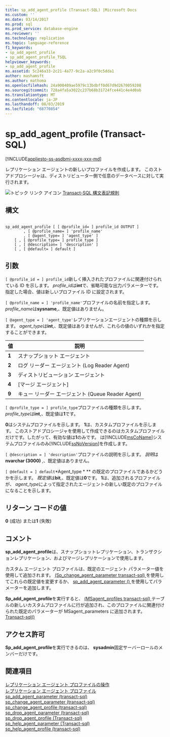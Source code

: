 ```yaml
---
title: sp_add_agent_profile (Transact-SQL) |Microsoft Docs
ms.custom: ''
ms.date: 03/14/2017
ms.prod: sql
ms.prod_service: database-engine
ms.reviewer: ''
ms.technology: replication
ms.topic: language-reference
f1_keywords:
- sp_add_agent_profile
- sp_add_agent_profile_TSQL
helpviewer_keywords:
- sp_add_agent_profile
ms.assetid: 5c246a33-2c21-4a77-9c2a-a2c9f0c5dda1
author: mashamsft
ms.author: mathoma
ms.openlocfilehash: 24a900409ae5979c13bdbff0d67d9d2670059208
ms.sourcegitcommit: 728a4fa5a3022c237b68b31724fce441c4e4d0ab
ms.translationtype: MT
ms.contentlocale: ja-JP
ms.lasthandoff: 08/03/2019
ms.locfileid: "68770854"
---
```

# <a name="sp_add_agent_profile-transact-sql"></a>sp_add_agent_profile (Transact-SQL)
[!INCLUDE[appliesto-ss-asdbmi-xxxx-xxx-md](../../includes/appliesto-ss-asdbmi-xxxx-xxx-md.md)]

  レプリケーション エージェントの新しいプロファイルを作成します。 このストアドプロシージャは、ディストリビューター側で任意のデータベースに対して実行されます。  
  
 ![トピック リンク アイコン](../../database-engine/configure-windows/media/topic-link.gif "トピック リンク アイコン") [Transact-SQL 構文表記規則](../../t-sql/language-elements/transact-sql-syntax-conventions-transact-sql.md)  
  
## <a name="syntax"></a>構文  
  
```  
  
sp_add_agent_profile [ [ @profile_id= ] profile_id OUTPUT ]  
        , [ @profile_name= ] 'profile_name'   
        , [ @agent_type= ] 'agent_type' ]   
    [ , [ @profile_type= ] profile_type ]  
    [ , [ @description= ] 'description' ]  
    [ , [ @default= ] default ]  
```  
  
## <a name="arguments"></a>引数  
`[ @profile_id = ] profile_id`新しく挿入されたプロファイルに関連付けられている ID を示します。 *profile_id*は**int**で、省略可能な出力パラメーターです。 指定した場合、値は新しいプロファイル ID に設定されます。  
  
`[ @profile_name = ] 'profile_name'`プロファイルの名前を指定します。 *profile_name*は**sysname**,、既定値はありません。  
  
`[ @agent_type = ] 'agent_type'`レプリケーションエージェントの種類を示します。 *agent_type*は**int**,、既定値はありませんが、これらの値のいずれかを指定することができます。  
  
|値|説明|  
|-----------|-----------------|  
|**1**|スナップショット エージェント|  
|**2**|ログ リーダー エージェント (Log Reader Agent)|  
|**3**|ディストリビューション エージェント|  
|**4**|[マージ エージェント]|  
|**9**|キュー リーダー エージェント (Queue Reader Agent)|  
  
`[ @profile_type = ] profile_type`プロファイルの種類を示します。*profile_type*は**int**,、既定値は**1**です。  
  
 **0**はシステムプロファイルを示します。 **1**は、カスタムプロファイルを示します。 このストアドプロシージャを使用して作成できるのはカスタムプロファイルだけです。したがって、有効な値は**1**のみです。 は[!INCLUDE[msCoName](../../includes/msconame-md.md)]システムプロファイルのみ[!INCLUDE[ssNoVersion](../../includes/ssnoversion-md.md)]を作成します。  
  
`[ @description = ] 'description'`プロファイルの説明を示します。 *説明*は**nvarchar (3000)** ,、既定値はありません。  
  
`[ @default = ] default`*Agent_type * ** の既定のプロファイルであるかどうかを示します。 *既定値*は**bit**,、既定値は**0**です。 **1**は、追加されるプロファイルが、 *agent_type*によって指定されたエージェントの新しい既定のプロファイルになることを示します。  
  
## <a name="return-code-values"></a>リターン コードの値  
 **0** (成功) または**1** (失敗)  
  
## <a name="remarks"></a>コメント  
 **sp_add_agent_profile**は、スナップショットレプリケーション、トランザクションレプリケーション、およびマージレプリケーションで使用します。  
  
 カスタム エージェント プロファイルは、既定のエージェント パラメーター値を使用して追加されます。 [ &#40;Sp_change_agent_parameter transact-sql&#41; ](../../relational-databases/system-stored-procedures/sp-change-agent-parameter-transact-sql.md)を使用してこれらの既定値を変更するか、 [sp_add_agent_parameter &#40;&#41; ](../../relational-databases/system-stored-procedures/sp-add-agent-parameter-transact-sql.md)を使用してパラメーターを追加します。  
  
 **Sp_add_agent_profile**を実行すると、 [ &#40;MSagent_profiles transact-sql&#41; ](../../relational-databases/system-tables/msagent-profiles-transact-sql.md)テーブルの新しいカスタムプロファイルに行が追加され、このプロファイルに関連付けられた既定のパラメーターが MSagent_parameters に追加されます。 [Transact-sql&#40;&#41; ](../../relational-databases/system-tables/msagent-parameters-transact-sql.md)  
  
## <a name="permissions"></a>アクセス許可  
 **Sp_add_agent_profile**を実行できるのは、 **sysadmin**固定サーバーロールのメンバーだけです。  
  
## <a name="see-also"></a>関連項目  
 [レプリケーション エージェント プロファイルの操作](../../relational-databases/replication/agents/work-with-replication-agent-profiles.md)   
 [レプリケーション エージェント プロファイル](../../relational-databases/replication/agents/replication-agent-profiles.md)   
 [sp_add_agent_parameter &#40;transact-sql&#41;](../../relational-databases/system-stored-procedures/sp-add-agent-parameter-transact-sql.md)   
 [sp_change_agent_parameter &#40;transact-sql&#41;](../../relational-databases/system-stored-procedures/sp-change-agent-parameter-transact-sql.md)   
 [sp_change_agent_profile &#40;transact-sql&#41;](../../relational-databases/system-stored-procedures/sp-change-agent-profile-transact-sql.md)   
 [sp_drop_agent_parameter &#40;transact-sql&#41;](../../relational-databases/system-stored-procedures/sp-drop-agent-parameter-transact-sql.md)   
 [sp_drop_agent_profile &#40;Transact-sql&#41;](../../relational-databases/system-stored-procedures/sp-drop-agent-profile-transact-sql.md)   
 [sp_help_agent_parameter &#40;Transact-sql&#41;](../../relational-databases/system-stored-procedures/sp-help-agent-parameter-transact-sql.md)   
 [sp_help_agent_profile &#40;transact-sql&#41;](../../relational-databases/system-stored-procedures/sp-help-agent-profile-transact-sql.md)  
  
  
